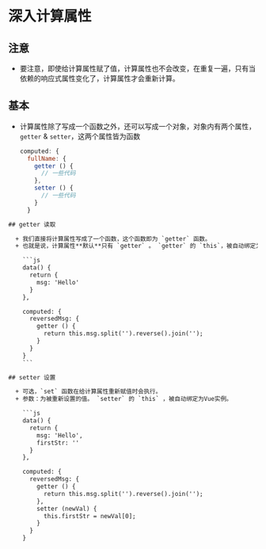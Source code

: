 # 深入计算属性

## 注意

  - 要注意，即使给计算属性赋了值，计算属性也不会改变，在重复一遍，只有当依赖的响应式属性变化了，计算属性才会重新计算。

## 基本

  - 计算属性除了写成一个函数之外，还可以写成一个对象，对象内有两个属性，`getter` & `setter`，这两个属性皆为函数

    ```javascript
    computed: {
      fullName: {
        getter () {
          // 一些代码
        },
        setter () {
          // 一些代码
        }
      }
    ```

````html
## getter 读取

  + 我们直接将计算属性写成了一个函数，这个函数即为 `getter` 函数。
  + 也就是说，计算属性**默认**只有 `getter` 。 `getter` 的 `this`，被自动绑定为Vue实例。

    ```js
    data() {
      return {
        msg: 'Hello'
      }
    },

    computed: {
      reversedMsg: {
        getter () {
          return this.msg.split('').reverse().join('');
        }
      }
    }
    ```

## setter 设置

  + 可选，`set` 函数在给计算属性重新赋值时会执行。
  + 参数：为被重新设置的值。 `setter` 的 `this` ，被自动绑定为Vue实例。

    ```js
    data() {
      return {
        msg: 'Hello',
        firstStr: ''
      }
    },

    computed: {
      reversedMsg: {
        getter () {
          return this.msg.split('').reverse().join('');
        },
        setter (newVal) {
          this.firstStr = newVal[0];
        }
      }
    }
````
